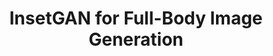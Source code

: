 ---
title: "InsetGAN for Full-Body Image Generation"
venue: CVPR 2022.
year: 2022
projecturl: insetgan
authors: 
- Anna Frühstück
- Krishna Kumar Singh
- Eli Shechtman
- Niloy J. Mitra
- Peter Wonka
- Jingwan Lu
thumbnail: assets/publications/insetgan.jpg
links:
- name: PDF
  type: pdf
  localurl: assets/data/InsetGAN.pdf
- name: Supplementary PDF
  type: pdf
  localurl: assets/data/InsetGAN_supp.pdf
- name: Code
  type: github
  url: 'http://github.com/afruehstueck/insetgan'
- name: Video
  type: youtube
  url: 'https://www.youtube.com/watch?v=YKFYEt5hvOo'
- name: arXiv
  type: arxiv 
  url: 'https://arxiv.org/abs/2203.07293'
---